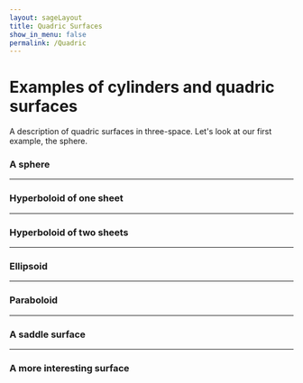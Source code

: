 ```yaml
---
layout: sageLayout
title: Quadric Surfaces
show_in_menu: false
permalink: /Quadric
---
```

  <head>
    <script src="https://sagecell.sagemath.org/static/embedded_sagecell.js"></script>
    <script>
    // Make the div with id 'mycell' a Sage cell
    sagecell.makeSagecell({inputLocation:  '#mycell',
                           template:       sagecell.templates.minimal,
                           linked:         True,
                           evalButtonText: 'Activate'});
    // Make *any* div with class 'compute' a Sage cell
    sagecell.makeSagecell({inputLocation: 'div.compute',
                           evalButtonText: 'Evaluate'});
    </script>
  </head>
  <div class="container-fluid">
  <h1>Examples of cylinders and quadric surfaces</h1>
  <p>A description of quadric surfaces in three-space. Let's look at our first example, the sphere.</p>
  <h3>A sphere</h3>
    <div class="compute"><script type="text/x-sage">var('x','y','z');
implicit_plot3d(x^2+y^2+z^2==4, (x,-3,3), (y,-3,3), (z,-3,3))
      </script></div>

  <hr>

  <h3>Hyperboloid of one sheet</h3>
   <div class="compute"><script type="text/x-sage">var('x','y','z');
implicit_plot3d(x^2+y^2-z^2==4, (x,-5,5), (y,-5,5), (z,-3,3))
      </script></div>

  <hr>

  <h3>Hyperboloid of two sheets</h3>
     <div class="compute"><script type="text/x-sage">var('x','y','z');
implicit_plot3d(-x^2-y^2+z^2==4, (x,-5,5), (y,-5,5), (z,-6,6))
      </script></div>

  <hr>    

  <h3>Ellipsoid</h3>
     <div class="compute"><script type="text/x-sage">var('x','y','z');
implicit_plot3d(x^2+4*y^2+z^2==4, (x,-3,3), (y,-3,3), (z,-4,4))
      </script></div>

  <hr>

   <h3>Paraboloid</h3>
     <div class="compute"><script type="text/x-sage">var('x','y','z');
implicit_plot3d(2*x^2 + z^2==y, (x,-3,3), (y,-3,3), (z,-4,4))
      </script></div>

  <hr>

  <h3>A saddle surface</h3>
     <div class="compute"><script type="text/x-sage">var('x','y','z');
implicit_plot3d(x^2 - z^2==y, (x,-3,3), (y,-3,3), (z,-4,4))
      </script></div>

  <hr>

   <h3>A more interesting surface</h3>
    <div class="compute"><script type="text/x-sage">var('x','y','z');
T = RDF(golden_ratio);
F = 2 - (cos(x+T*y) + cos(x-T*y) + cos(y+T*z) + cos(y-T*z) + cos(z-T*x) + cos(z + T*x))
r = 4.77
implicit_plot3d(F, (x,-r,r), (y,-r,r), (z,-r,r), plot_points=100)
      </script></div>
</div>